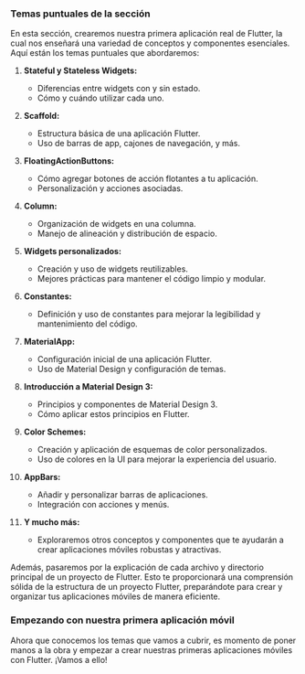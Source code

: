 ### Temas puntuales de la sección

En esta sección, crearemos nuestra primera aplicación real de Flutter, la cual nos enseñará una variedad de conceptos y componentes esenciales. Aquí están los temas puntuales que abordaremos:

1. **Stateful y Stateless Widgets:**
   - Diferencias entre widgets con y sin estado.
   - Cómo y cuándo utilizar cada uno.

2. **Scaffold:**
   - Estructura básica de una aplicación Flutter.
   - Uso de barras de app, cajones de navegación, y más.

3. **FloatingActionButtons:**
   - Cómo agregar botones de acción flotantes a tu aplicación.
   - Personalización y acciones asociadas.

4. **Column:**
   - Organización de widgets en una columna.
   - Manejo de alineación y distribución de espacio.

5. **Widgets personalizados:**
   - Creación y uso de widgets reutilizables.
   - Mejores prácticas para mantener el código limpio y modular.

6. **Constantes:**
   - Definición y uso de constantes para mejorar la legibilidad y mantenimiento del código.

7. **MaterialApp:**
   - Configuración inicial de una aplicación Flutter.
   - Uso de Material Design y configuración de temas.

8. **Introducción a Material Design 3:**
   - Principios y componentes de Material Design 3.
   - Cómo aplicar estos principios en Flutter.

9. **Color Schemes:**
   - Creación y aplicación de esquemas de color personalizados.
   - Uso de colores en la UI para mejorar la experiencia del usuario.

10. **AppBars:**
    - Añadir y personalizar barras de aplicaciones.
    - Integración con acciones y menús.

11. **Y mucho más:**
    - Exploraremos otros conceptos y componentes que te ayudarán a crear aplicaciones móviles robustas y atractivas.

Además, pasaremos por la explicación de cada archivo y directorio principal de un proyecto de Flutter. Esto te proporcionará una comprensión sólida de la estructura de un proyecto Flutter, preparándote para crear y organizar tus aplicaciones móviles de manera eficiente.

### Empezando con nuestra primera aplicación móvil

Ahora que conocemos los temas que vamos a cubrir, es momento de poner manos a la obra y empezar a crear nuestras primeras aplicaciones móviles con Flutter. ¡Vamos a ello!